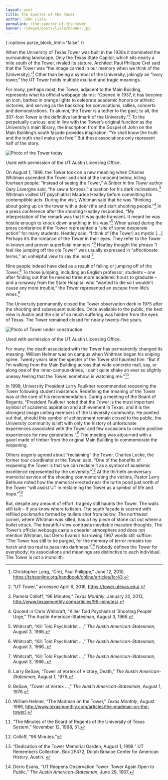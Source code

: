 ```yaml
---
layout: post
title: The Specter of the Tower
author: John Lisle
permalink: /the-specter-of-the-tower
banner: /images/posts/lisle/banner.jpg
---
```

<div class="white bar"><div class="container"><div class="col-sm-12 col-md-10 col-md-offset-1 col-lg-8 col-lg-offset-2 post-content">
{::options parse_block_html="false" /}

When the University of Texas Tower was built in the 1930s it dominated the surrounding landscape. Only the Texas State Capitol, which sits nearly a mile south of the Tower, rivaled its stature. Architect Paul Philippe Cret said that the Tower was “the image carried in our memory when we think of the [University].”[^1] Other than being a symbol of the University, jokingly an “ivory tower,” the UT Tower holds multiple exultant and tragic meanings.

For many, perhaps most, the Tower, adjacent to the Main Building, represents what its official webpage claims: “Opened in 1937, it has become an icon, bathed in orange lights to celebrate academic honors or athletic victories, and serving as the backdrop for convocations, rallies, concerts and demonstrations. To alumni, the Tower is a tether to the past; to all, the 307-foot Tower is the definitive landmark of the University.”[^2] To the perpetually curious, and in line with the Tower’s original function as the University’s main library, the inscription from the Gospel of John on the Main Building’s south façade provides inspiration: “Ye shall know the truth and the truth shall make you free.” But these associations only represent half of the story.

<div class="image-block">
  <img src="{{ site.baseurl }}/images/posts/lisle/present-day-tower.jpg" class="tall-image" alt="Photo of the Tower today" />
  <p class="caption">
    Used with permission of the UT Austin Licensing Office.
  </p>
</div>

On August 1, 1966, the Tower took on a new meaning when Charles Whitman ascended the Tower and shot at the innocent below, killing fourteen people: “Instead of seeing the Tower,” _A Sniper in the Tower_ author Gary Lavergne said, “he saw a fortress,” a bastion for his dark inclinations.[^3] Whitman visited UT psychiatrist Maurice Heatley before committing his contemptible acts. During the visit, Whitman said that he was “thinking about going up on the tower with a deer rifle and start shooting people.”[^4] In a press conference after the shooting Heatley responded, “My interpretation of the remark was that it was quite transient. It meant he was hostile enough to knock down anything in his way.”[^5] When asked during the press conference if the Tower represented a “site of some desperate action” for many students, Heatley said, “I think of [the Tower] as mystic […] Perhaps it’s the romance of the Tower in their eyes. They refer to the Tower in known and proven superficial manners.”[^6] Heatley thought the phrase “I feel like jumping off the ole Tower” was usually expressed in “affectionate terms,” an unhelpful view to say the least.[^7]

Nine people indeed have died as a result of falling or jumping off of the Tower.[^8] To those jumping, including an English professor, students – one after finding out that he needed three more academic hours to graduate – and a runaway from the State Hospital who “wanted to die so I wouldn’t cause any more trouble,” the Tower represented an escape from life’s woes.[^9]

The University permanently closed the Tower observation deck in 1975 after the shooting and subsequent suicides. Once available to the public, the best view in Austin and the site of so much suffering was hidden from the eyes of Texas. The Tower remained closed for nearly twenty-five years.

<div class="image-block">
  <img src="{{ site.baseurl }}/images/posts/lisle/tower-construction.jpg" class="tall-image" alt="Photo of Tower under construction" />
  <p class="caption">
    Used with permission of the UT Austin Licensing Office.
  </p>
</div>

For many, the death associated with the Tower has permanently changed its meaning. William Helmer was on campus when Whitman began his sniping spree. Twenty years later the specter of the Tower still haunted him: “But if I’m walking from the Main Building across that wide concrete mall, say, or along one of the inner-campus drives, I can’t quite shake an ever so slightly uneasy feeling that the Tower, somehow, is watching me.”[^10]

In 1998, University President Larry Faulkner recommended reopening the Tower following student insistence. Redefining the meaning of the Tower was at the core of his recommendation. During a meeting of the Board of Regents, “President Faulkner noted that the Tower is the most important symbol of academic aspiration and achievement in Texas, and it is the strongest image uniting members of the University community. He pointed out that, should this symbol of achievement remain closed to the public, the University community is left with only the history of unfortunate experiences associated with the Tower and few occasions to create positive experiences for new generations.”[^11] The meeting was adjourned with a gavel made of timber from the original Main Building to commemorate the reopening.

Others eagerly agreed about “reclaiming” the Tower. Charles Locke, the former tour coordinator at the Tower, said, “One of the benefits of reopening the Tower is that we can reclaim it as a symbol of academic excellence represented by the university.”[^12] At the thirtieth anniversary memorial service of the shooting commemorating the victims, Pastor Larry Bethune noted how the memorial erected near the turtle pond just north of the Tower “will assist UT in reclaiming the Tower as a symbol of life and hope.”[^13]

But, despite any amount of effort, tragedy still haunts the Tower. The walls still talk – if you know where to listen. The south façade is scarred with refilled pockmarks formed by bullets shot from below. The northwest corner, where Whitman was killed, has a tiny piece of stone cut out where a bullet struck. The beautiful view contrasts inevitable macabre thoughts. The Tower’s official webpage casts a cheerier atmosphere and does not mention Whitman, but Derro Evans’s harrowing 1967 words still suffice: “The Tower has still to be purged, for the memory of terror remains too harsh and too real to pass into darkness.”[^14] Nobody defines the Tower for everybody; its associations and meanings are distinctive to each individual. The Tower is not a monolith.
</div></div></div>

[^1]: Christopher Long, “Cret, Paul Philippe,” June 12, 2010, <https://tshaonline.org/handbook/online/articles/fcr43>.

[^2]: “UT Tower,” accessed April 6, 2016, <https://tower.utexas.edu/>.

[^3]: Pamela Colloff, “96 Minutes,” _Texas Monthly_, January 20, 2013, <http://www.texasmonthly.com/articles/96-minutes/>.

[^4]: Quoted in Chris Whitcraft, “Killer Told Psychiatrist ‘Shooting People’ Urge,” The Austin American-Statesman, August 3, 1966.

[^5]: Whitcraft, “Kill Told Psychiatrist …,” _The Austin American-Statesman_, August 3, 1966.

[^6]: Whitcraft, “Kill Told Psychiatrist …,” _The Austin American-Statesman_, August 3, 1966..

[^7]: Whitcraft, “Kill Told Psychiatrist …,” _The Austin American-Statesman_, August 3, 1966..

[^8]: Larry BeSaw, “Tower at Vortex of Victory, Death,” _The Austin American-Statesman_, August 1, 1976.

[^9]: BeSaw, “Tower at Vortex …,” _The Austin American-Statesman_, August 1, 1976.

[^10]: William Helmer, “The Madman on the Tower,” _Texas Monthly_, August 1986, <http://www.texasmonthly.com/articles/the-madman-on-the-tower/>.

[^11]: “The Minutes of the Board of Regents of the University of Texas System,” November 12, 1998, 51.

[^12]: Colloff, “96 Minutes.”

[^13]: “Dedication of the Tower Memorial Garden, August 1, 1999.” UT Remembers Collection, Box 2F472, Dolph Briscoe Center for American History, Austin. 

[^14]: Derro Evans, “UT Reopens Observation Tower: Tower Again Open to Public,” _The Austin American-Statesman_, June 29, 1967.
